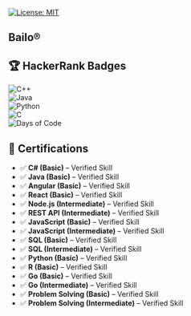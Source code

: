 [![License: MIT](https://img.shields.io/badge/License-MIT-yellow.svg)](LICENSE)

## Bailo®

## 🏆 HackerRank Badges  
![C++](https://img.shields.io/badge/CPP-blue)  
![Java](https://img.shields.io/badge/Java-red)  
![Python](https://img.shields.io/badge/Python-yellow)  
![C](https://img.shields.io/badge/C-00599C)  
![Days of Code](https://img.shields.io/badge/Days%20of%20Code-green)

## 📜 Certifications  

- ✅ **C# (Basic)** – Verified Skill  
- ✅ **Java (Basic)** – Verified Skill  
- ✅ **Angular (Basic)** – Verified Skill  
- ✅ **React (Basic)** – Verified Skill  
- ✅ **Node.js (Intermediate)** – Verified Skill  
- ✅ **REST API (Intermediate)** – Verified Skill  
- ✅ **JavaScript (Basic)** – Verified Skill  
- ✅ **JavaScript (Intermediate)** – Verified Skill  
- ✅ **SQL (Basic)** – Verified Skill  
- ✅ **SQL (Intermediate)** – Verified Skill  
- ✅ **Python (Basic)** – Verified Skill  
- ✅ **R (Basic)** – Verified Skill  
- ✅ **Go (Basic)** – Verified Skill  
- ✅ **Go (Intermediate)** – Verified Skill  
- ✅ **Problem Solving (Basic)** – Verified Skill  
- ✅ **Problem Solving (Intermediate)** – Verified Skill  

